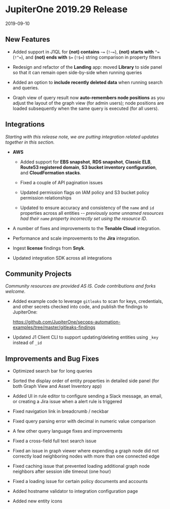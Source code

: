 # JupiterOne 2019.29 Release

2019-09-10

## New Features

- Added support in J1QL for **(not) contains** `~=` (`!~=`), **(not) starts
  with** `^=` (`!^=`), and **(not) ends with** `$=` (`!$=`) string comparison in
  property filters

- Redesign and refactor of the **Landing** app: moved **Library** to side panel
  so that it can remain open side-by-side when running queries

- Added an option to **include recently deleted data** when running search and
  queries.

- Graph view of query result now **auto-remembers node positions** as you adjust
  the layout of the graph view (for admin users); node positions are loaded
  subsequently when the same query is executed (for all users).

## Integrations

_Starting with this release note, we are putting integration related updates
together in this section._

- **AWS**

  - Added support for **EBS snapshot**, **RDS snapshot**, **Classic ELB**,
    **Route53 registered domain**, **S3 bucket inventory configuration**, and
    **CloudFormation stacks**.

  - Fixed a couple of API pagination issues

  - Updated permission flags on IAM policy and S3 bucket policy permission
    relationships

  - Updated to ensure accuracy and consistency of the `name` and `id` properties
    across all entities -- _previously some unnamed resources had their `name`
    property incorrectly set using the resource ID_.

- A number of fixes and improvements to the **Tenable Cloud** integration.

- Performance and scale improvements to the **Jira** integration.

- Ingest **license** findings from **Snyk**.

- Updated integration SDK across all integrations

## Community Projects

_Community resources are provided AS IS. Code contributions and forks welcome._

- Added example code to leverage `gitleaks` to scan for keys, credentials, and
  other secrets checked into code, and publish the findings to JupiterOne:

  <https://github.com/JupiterOne/secops-automation-examples/tree/master/gitleaks-findings>

- Updated J1 Client CLI to support updating/deleting entities using `_key`
  instead of `_id`

## Improvements and Bug Fixes

- Optimized search bar for long queries

- Sorted the display order of entity properties in detailed side panel (for both
  Graph View and Asset Inventory app)

- Added UI in rule editor to configure sending a Slack message, an email, or
  creating a Jira issue when a alert rule is triggered

- Fixed navigation link in breadcrumb / neckbar

- Fixed query parsing error with decimal in numeric value comparison

- A few other query language fixes and improvements

- Fixed a cross-field full text search issue

- Fixed an issue in graph viewer where expending a graph node did not correctly
  load neighboring nodes with more than one connected edge

- Fixed caching issue that prevented loading additional graph node neighbors
  after session idle timeout (one hour)

- Fixed a loading issue for certain policy documents and accounts

- Added hostname validator to integration configuration page

- Added new entity icons
